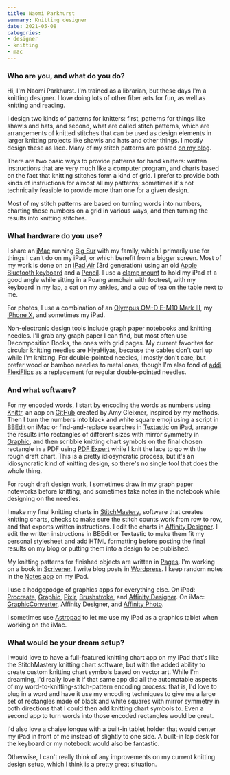 ```yaml
---
title: Naomi Parkhurst
summary: Knitting designer
date: 2021-05-08
categories:
- designer
- knitting
- mac
---
```


### Who are you, and what do you do?

Hi, I'm Naomi Parkhurst. I'm trained as a librarian, but these days I'm a knitting designer. I love doing lots of other fiber arts for fun, as well as knitting and reading.

I design two kinds of patterns for knitters: first, patterns for things like shawls and hats, and second, what are called stitch patterns, which are arrangements of knitted stitches that can be used as design elements in larger knitting projects like shawls and hats and other things. I mostly design these as lace. Many of my stitch patterns are posted [on my blog](http://gannetdesigns.com/ "Naomi's website.").

There are two basic ways to provide patterns for hand knitters: written instructions that are very much like a computer program, and charts based on the fact that knitting stitches form a kind of grid. I prefer to provide both kinds of instructions for almost all my patterns; sometimes it's not technically feasible to provide more than one for a given design.

Most of my stitch patterns are based on turning words into numbers, charting those numbers on a grid in various ways, and then turning the results into knitting stitches.

### What hardware do you use?

I share an [iMac][] running [Big Sur][macos] with my family, which I primarily use for things I can't do on my iPad, or which benefit from a bigger screen. Most of my work is done on an [iPad Air][ipad-air] (3rd generation) using an old [Apple Bluetooth keyboard][keyboard] and a [Pencil][]. I use a [clamp mount][ts-398w] to hold my iPad at a good angle while sitting in a Poang armchair with footrest, with my keyboard in my lap, a cat on my ankles, and a cup of tea on the table next to me.

For photos, I use a combination of an [Olympus OM-D E-M10 Mark III][om-d-e-m10-mark-iii], my [iPhone X][iphone-x], and sometimes my iPad.

Non-electronic design tools include graph paper notebooks and knitting needles. I'll grab any graph paper I can find, but most often use Decomposition Books, the ones with grid pages. My current favorites for circular knitting needles are HiyaHiyas, because the cables don't curl up while I'm knitting. For double-pointed needles, I mostly don't care, but prefer wood or bamboo needles to metal ones, though I'm also fond of [addi FlexiFlips][addi-flexiflips] as a replacement for regular double-pointed needles.

### And what software?

For my encoded words, I start by encoding the words as numbers using [Knittr][], an app on [GitHub][] created by Amy Gleixner, inspired by my methods. Then I turn the numbers into black and white square emoji using a script in [BBEdit][] on iMac or find-and-replace searches in [Textastic][textastic-ios] on iPad, arrange the results into rectangles of different sizes with mirror symmetry in [Graphic][], and then scribble knitting chart symbols on the final chosen rectangle in a PDF using [PDF Expert][pdf-expert-ios] while I knit the lace to go with the rough draft chart. This is a pretty idiosyncratic process, but it's an idiosyncratic kind of knitting design, so there's no single tool that does the whole thing.

For rough draft design work, I sometimes draw in my graph paper noteworks before knitting, and sometimes take notes in the notebook while designing on the needles.

I make my final knitting charts in [StitchMastery][], software that creates knitting charts, checks to make sure the stitch counts work from row to row, and that exports written instructions. I edit the charts in [Affinity Designer][affinity-designer]. I edit the written instructions in BBEdit or Textastic to make them fit my personal stylesheet and add HTML formatting before posting the final results on my blog or putting them into a design to be published.

My knitting patterns for finished objects are written in [Pages][]. I'm working on a book in [Scrivener][]. I write blog posts in [Wordpress][]. I keep random notes in the [Notes app][notes-ios] on my iPad.

I use a hodgepodge of graphics apps for everything else. On iPad: [Procreate][procreate-ios], [Graphic][graphic-ios], [Pixlr][], [Brushstroke][brushstroke-ios], and [Affinity Designer][affinity-designer-ios]. On iMac: [GraphicConverter][], Affinity Designer, and [Affinity Photo][affinity-photo].

I sometimes use [Astropad][astropad-studio-ios] to let me use my iPad as a graphics tablet when working on the iMac.

### What would be your dream setup?

I would love to have a full-featured knitting chart app on my iPad that's like the StitchMastery knitting chart software, but with the added ability to create custom knitting chart symbols based on vector art. While I'm dreaming, I'd really love it if that same app did all the automatable aspects of my word-to-knitting-stitch-pattern encoding process: that is, I'd love to plug in a word and have it use my encoding techniques to give me a large set of rectangles made of black and white squares with mirror symmetry in both directions that I could then add knitting chart symbols to. Even a second app to turn words into those encoded rectangles would be great. 

I'd also love a chaise longue with a built-in tablet holder that would center my iPad in front of me instead of slightly to one side. A built-in lap desk for the keyboard or my notebook would also be fantastic.

Otherwise, I can't really think of any improvements on my current knitting design setup, which I think is a pretty great situation.

[addi-flexiflips]: http://www.skacelknitting.com/Products/addi-Flexiflips "Knitting needles."
[affinity-designer-ios]: http://web.archive.org/web/20221108111933/https://apps.apple.com/us/app/affinity-designer/id1274090551 "A graphic design app for iOS."
[affinity-designer]: https://en.wikipedia.org/wiki/Affinity_Designer "A vector graphics editor."
[affinity-photo]: https://affinity.serif.com/en-us/photo/ "Photo editing software."
[astropad-studio-ios]: https://astropad.com/product/studio/ "An app to use your iPad as a drawing tablet."
[bbedit]: http://www.barebones.com/products/bbedit/ "A text editor for the Mac."
[brushstroke-ios]: https://www.codeorgana.com/brushstroke/ "An app to make your photos look like paintings."
[github]: https://github.com/ "A Git code repository service."
[graphic-ios]: https://www.graphic.com/ "A vector illustration app."
[graphic]: https://www.graphic.com/ "Vector illustration software."
[graphicconverter]: https://www.lemkesoft.de/en/products/graphicconverter/ "A Swiss Army Knife graphics tool for the Mac."
[imac]: https://www.apple.com/imac-24/ "An all-in-one computer."
[ipad-air]: https://en.wikipedia.org/wiki/IPad_Air "A tablet device."
[iphone-x]: https://en.wikipedia.org/wiki/IPhone_X "A 5.8 inch smartphone."
[keyboard]: https://www.apple.com/us/shop/goto/mac/accessories "The keyboard."
[knittr]: https://meldaravaniel.github.io/knittr/ "A tool for encoding words as numbers for knitting projects."
[macos]: https://en.wikipedia.org/wiki/MacOS "An operating system for Mac hardware."
[notes-ios]: https://en.wikipedia.org/wiki/Notes_(application) "A built-in note-taking app."
[om-d-e-m10-mark-iii]: https://explore.omsystem.com/us/en/e-m10-mark-iii.html "A 16.1 megapixel micro four thirds camera."
[pages]: https://www.apple.com/pages/ "A Mac word processor and layout tool from Apple."
[pdf-expert-ios]: http://readdle.com/products/pdfexpert5 "A PDF viewer/editor app."
[pencil]: http://wetransfer.com/pencil "An iPad stylus."
[pixlr]: https://pixlr.com/ "A web-based image editor."
[procreate-ios]: https://apps.apple.com/us/app/procreate/id425073498 "A powerful illustration app."
[scrivener]: http://www.literatureandlatte.com/scrivener.php "A Mac text editor aimed at writers."
[stitchmastery]: https://stitchmastery.com/ "Knitting chart software."
[textastic-ios]: https://www.textasticapp.com/ "A code editor app."
[ts-398w]: https://abovetek.com/collections/all-products/products/abovetek-ipad-holder-clamp-mount-flexible-arm-tablet-phone-stand-ts-398w "A tablet and phone clamp mount."
[wordpress]: https://wordpress.com/ "Weblog publishing software."
